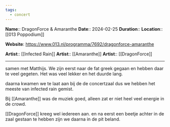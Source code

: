 ```yaml
---
tags:
  - concert
---
```

**Name**:: DragonForce & Amaranthe
**Date**:: 2024-02-25
**Duration**:: 
**Location**:: [[013 Poppodium]]

**Website**: https://www.013.nl/programma/7692/dragonforce-amaranthe

**Artist**:: [[Infected Rain]]
**Artist**:: [[Amaranthe]]
**Artist**:: [[DragonForce]]

---

samen met Matthijs. We zijn eerst naar de fat greek gegaan en hebben daar te veel gegeten.
Het was veel lekker en het duurde lang.

daarna kwamen we te laat aan bij de de concertzaal dus we hebben het meeste van infected rain gemist.

Bij [[Amaranthe]] was de muziek goed, alleen zat er niet heel veel energie in de crowd.

[[DragonForce]] kreeg wel iedereen aan. en na eerst een beetje achter in de zaal gestaan te hebben zijn we daarna in de pit beland.
